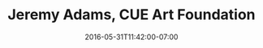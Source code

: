 ---
title: "Jeremy Adams, CUE Art Foundation"
description: " "
date: "2016-05-31T11:42:00-07:00"
quote: "Steve is a creative thinker who is good at understanding clients needs. He was flexible to our changing demands and delivered work in a timely manner. I can highly recommend him for a web project or IT assistance."
---